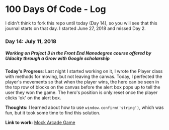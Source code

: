 # 100 Days Of Code - Log

I didn't think to fork this repo until today (Day 14), so you will see that this journal starts on that day. I started June 27, 2018 and missed Day 2.

### Day 14: July 11, 2018
##### Working on Project 3 in the Front End Nanodegree course offered by Udacity through a Grow with Google scholarship

**Today's Progress**: Last night I started working on it, I wrote the Player class with methods for moving, but not leaving the canvas. Today, I perfected the player's movements so that when the player wins, the hero can be seen in the top row of blocks on the canvas before the alert box pops up to tell the user they won the game. The hero's position is only reset once the player clicks 'ok' on the alert box.

**Thoughts:** I learned about how to use `window.confirm('string')`, which was fun, but it took some time to find this solution.

**Link to work:** [Mock Arcade Game](https://seleah.github.io/frontend-nanodegree-arcade-game/)
